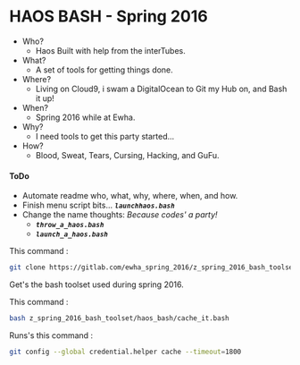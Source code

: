 # HAOS BASH - Spring 2016

* Who?
    * Haos Built with help from the interTubes.
* What?
    * A set of tools for getting things done.
* Where?
    * Living on Cloud9, i swam a DigitalOcean to Git my Hub on, and Bash it up! 
* When?
    * Spring 2016 while at Ewha.
* Why?
    * I need tools to get this party started...
* How?
    * Blood, Sweat, Tears, Cursing, Hacking, and GuFu.

#### ToDo

* Automate readme who, what, why, where, when, and how.
* Finish menu script bits... ***```launchhaos.bash```***
* Change the name thoughts: *Because codes' a party!*
    * ***```throw_a_haos.bash```***
    * ***```launch_a_haos.bash```***

This command :
```bash
git clone https://gitlab.com/ewha_spring_2016/z_spring_2016_bash_toolset.git
```
Get's the bash toolset used during spring 2016.

This command :
```bash
bash z_spring_2016_bash_toolset/haos_bash/cache_it.bash
```
Runs's this command :
```bash
git config --global credential.helper cache --timeout=1800
```

```bash
```

```bash
```

```bash
```
